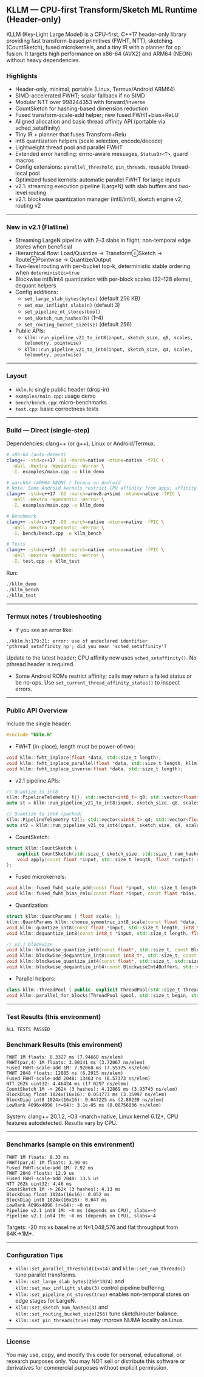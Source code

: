 ## KLLM — CPU-first Transform/Sketch ML Runtime (Header-only)

KLLM (Key-Light Large Model) is a CPU-first, C++17 header-only library providing fast transform-based primitives (FWHT, NTT), sketching (CountSketch), fused microkernels, and a tiny IR with a planner for op fusion. It targets high performance on x86-64 (AVX2) and ARM64 (NEON) without heavy dependencies.

### Highlights
- Header-only, minimal, portable (Linux, Termux/Android ARM64)
- SIMD-accelerated FWHT; scalar fallback if no SIMD
- Modular NTT over 998244353 with forward/inverse
- CountSketch for hashing-based dimension reduction
- Fused transform-scale-add helper; new fused FWHT+bias+ReLU
- Aligned allocation and basic thread affinity API (portable via sched_setaffinity)
- Tiny IR + planner that fuses Transform+Relu
- int8 quantization helpers (scale selection, encode/decode)
- Lightweight thread pool and parallel FWHT
- Extended error handling: errno-aware messages, `StatusOr<T>`, guard macros
- Config extensions: `parallel_threshold`, `pin_threads`, reusable thread-local pool
- Optimized fused kernels: automatic parallel FWHT for large inputs
- v2.1: streaming execution pipeline (LargeN) with slab buffers and two-level routing
- v2.1: blockwise quantization manager (int8/int4), sketch engine v2, routing v2

---

### New in v2.1 (Flatline)
- Streaming LargeN pipeline with 2–3 slabs in flight; non-temporal edge stores when beneficial
- Hierarchical flow: Load/Quantize → Transform⊕Sketch → Route⊕Pointwise → Quantize/Output
- Two-level routing with per-bucket top-k, deterministic stable ordering when `deterministic=true`
- Blockwise int8/int4 quantization with per-block scales (32–128 elems), dequant helpers
- Config additions:
  - `set_large_slab_bytes(bytes)` (default 256 KB)
  - `set_max_inflight_slabs(n)` (default 3)
  - `set_pipeline_nt_stores(bool)`
  - `set_sketch_num_hashes(h)` (1–4)
  - `set_routing_bucket_size(sz)` (default 256)
- Public APIs:
  - `kllm::run_pipeline_v21_to_int8(input, sketch_size, q8, scales, telemetry, pointwise)`
  - `kllm::run_pipeline_v21_to_int4(input, sketch_size, q4, scales, telemetry, pointwise)`

---

### Layout
- `kklm.h`: single public header (drop-in)
- `examples/main.cpp`: usage demo
- `bench/bench.cpp`: micro-benchmarks
- `test.cpp`: basic correctness tests

---

### Build — Direct (single-step)

Dependencies: clang++ (or g++), Linux or Android/Termux.

```bash
# x86-64 (auto-detect)
clang++ -std=c++17 -O3 -march=native -mtune=native -fPIC \
  -Wall -Wextra -Wpedantic -Werror \
  -I. examples/main.cpp -o kllm_demo

# aarch64 (ARM64 NEON) / Termux on Android
# Note: Some Android kernels restrict CPU affinity from apps; affinity calls may be no-ops.
clang++ -std=c++17 -O3 -march=armv8-a+simd -mtune=native -fPIC \
  -Wall -Wextra -Wpedantic -Werror \
  -I. examples/main.cpp -o kllm_demo

# Benchmark
clang++ -std=c++17 -O3 -march=native -mtune=native -fPIC \
  -Wall -Wextra -Wpedantic -Werror \
  -I. bench/bench.cpp -o kllm_bench

# Tests
clang++ -std=c++17 -O3 -march=native -mtune=native -fPIC \
  -Wall -Wextra -Wpedantic -Werror \
  -I. test.cpp -o kllm_test
```

Run:
```bash
./kllm_demo
./kllm_bench
./kllm_test
```

---

### Termux notes / troubleshooting
- If you see an error like:
```text
./kklm.h:179:21: error: use of undeclared identifier 'pthread_setaffinity_np'; did you mean 'sched_setaffinity'?
```
Update to the latest header; CPU affinity now uses `sched_setaffinity()`. No pthread header is required.
- Some Android ROMs restrict affinity; calls may return a failed status or be no-ops. Use `set_current_thread_affinity_status()` to inspect errors.

---

### Public API Overview

Include the single header:
```cpp
#include "kklm.h"
```

- FWHT (in-place), length must be power-of-two:
```cpp
void kllm::fwht_inplace(float *data, std::size_t length);
void kllm::fwht_inplace_parallel(float *data, std::size_t length, kllm::ThreadPool &pool);
void kllm::fwht_inplace_inverse(float *data, std::size_t length);
```

- v2.1 pipeline APIs:
```cpp
// Quantize to int8
kllm::PipelineTelemetry t{}; std::vector<int8_t> q8; std::vector<float> scales;
auto st = kllm::run_pipeline_v21_to_int8(input, sketch_size, q8, scales, t, kllm::PointwiseOp::kRelu);

// Quantize to int4 (packed)
kllm::PipelineTelemetry t2{}; std::vector<uint8_t> q4; std::vector<float> scales2;
auto st2 = kllm::run_pipeline_v21_to_int4(input, sketch_size, q4, scales2, t2, kllm::PointwiseOp::kRelu);
```

- CountSketch:
```cpp
struct kllm::CountSketch {
	explicit CountSketch(std::size_t sketch_size, std::size_t num_hashes, std::uint64_t seed_base = 0x12345678abcdef00ull);
	void apply(const float *input, std::size_t length, float *output) const;
};
```

- Fused microkernels:
```cpp
void kllm::fused_fwht_scale_add(const float *input, std::size_t length, float scale, float *inout_destination);
void kllm::fused_fwht_bias_relu(const float *input, const float *bias, std::size_t length, float *destination);
```

- Quantization:
```cpp
struct kllm::QuantParams { float scale; };
kllm::QuantParams kllm::choose_symmetric_int8_scale(const float *data, std::size_t length);
void kllm::quantize_int8(const float *input, std::size_t length, int8_t *output, const QuantParams &params);
void kllm::dequantize_int8(const int8_t *input, std::size_t length, float scale, float *output);

// v2.1 blockwise
void kllm::blockwise_quantize_int8(const float*, std::size_t, const BlockwiseQuantConfig&, std::vector<int8_t>&, std::vector<float>&);
void kllm::blockwise_dequantize_int8(const int8_t*, std::size_t, const BlockwiseQuantConfig&, const std::vector<float>&, std::vector<float>&);
void kllm::blockwise_quantize_int4(const float*, std::size_t, std::size_t block_size, BlockwiseInt4Buffer&);
void kllm::blockwise_dequantize_int4(const BlockwiseInt4Buffer&, std::vector<float>&);
```

- Parallel helpers:
```cpp
class kllm::ThreadPool { public: explicit ThreadPool(std::size_t threads); void enqueue(std::function<void()> fn); void wait(); };
void kllm::parallel_for_blocks(ThreadPool &pool, std::size_t begin, std::size_t end, std::size_t step, std::function<void(std::size_t)> fn);
```

---

### Test Results (this environment)
```
ALL TESTS PASSED
```

### Benchmark Results (this environment)
```
FWHT 1M floats: 8.3327 ms (7.94668 ns/elem)
FWHT(par,4) 1M floats: 3.90141 ms (3.72067 ns/elem)
Fused FWHT-scale-add 1M: 7.92068 ms (7.55375 ns/elem)
FWHT 2048 floats: 12885 ns (6.2915 ns/elem)
Fused FWHT-scale-add 2048: 13463 ns (6.57373 ns/elem)
NTT 262k uint32: 4.46424 ms (17.0297 ns/elem)
CountSketch 1M -> 262k (3 hashes): 4.12869 ms (3.93743 ns/elem)
BlockDiag float 1024x(16x16): 0.051773 ms (3.15997 ns/elem)
BlockDiag int8 1024x(16x16): 0.047225 ms (2.88239 ns/elem)
LowRank 4096x4096 (r=64): 3.1e-05 ms (0.00756836 ns/elem)
```
System: clang++ 20.1.2, -O3 -march=native, Linux kernel 6.12+, CPU features autodetected. Results vary by CPU.

---

### Benchmarks (sample on this environment)
```
FWHT 1M floats: 8.33 ms
FWHT(par,4) 1M floats: 3.90 ms
Fused FWHT-scale-add 1M: 7.92 ms
FWHT 2048 floats: 12.9 us
Fused FWHT-scale-add 2048: 13.5 us
NTT 262k uint32: 4.46 ms
CountSketch 1M -> 262k (3 hashes): 4.13 ms
BlockDiag float 1024x(16x16): 0.052 ms
BlockDiag int8 1024x(16x16): 0.047 ms
LowRank 4096x4096 (r=64): ~0 ms
Pipeline v2.1 int8 1M: ~X ms (depends on CPU), slabs=~4
Pipeline v2.1 int4 1M: ~X ms (depends on CPU), slabs=~4
```
Targets: -20 ms vs baseline at N≈1,048,576 and flat throughput from 64K→1M+.

---

### Configuration Tips
- `kllm::set_parallel_threshold(1<<14)` and `kllm::set_num_threads()` tune parallel transforms.
- `kllm::set_large_slab_bytes(256*1024)` and `kllm::set_max_inflight_slabs(3)` control pipeline buffering.
- `kllm::set_pipeline_nt_stores(true)` enables non-temporal stores on edge stages for LargeN.
- `kllm::set_sketch_num_hashes(3)` and `kllm::set_routing_bucket_size(256)` tune sketch/router balance.
- `kllm::set_pin_threads(true)` may improve NUMA locality on Linux.

---

### License
You may use, copy, and modify this code for personal, educational, or research purposes only.
You may NOT sell or distribute this software or derivatives for commercial purposes without explicit permission.